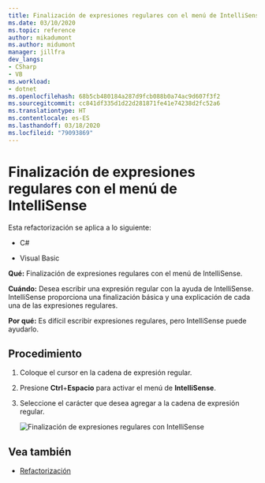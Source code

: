 ```yaml
---
title: Finalización de expresiones regulares con el menú de IntelliSense
ms.date: 03/10/2020
ms.topic: reference
author: mikadumont
ms.author: midumont
manager: jillfra
dev_langs:
- CSharp
- VB
ms.workload:
- dotnet
ms.openlocfilehash: 68b5cb480184a287d9fcb088b0a74ac9d607f3f2
ms.sourcegitcommit: cc841df335d1d22d281871fe41e74238d2fc52a6
ms.translationtype: HT
ms.contentlocale: es-ES
ms.lasthandoff: 03/18/2020
ms.locfileid: "79093869"
---
```

# <a name="regex-completion-through-intellisense-menu"></a>Finalización de expresiones regulares con el menú de IntelliSense

Esta refactorización se aplica a lo siguiente:

- C#

- Visual Basic

**Qué:** Finalización de expresiones regulares con el menú de IntelliSense.

**Cuándo:** Desea escribir una expresión regular con la ayuda de IntelliSense. IntelliSense proporciona una finalización básica y una explicación de cada una de las expresiones regulares. 

**Por qué:** Es difícil escribir expresiones regulares, pero IntelliSense puede ayudarlo.

## <a name="how-to"></a>Procedimiento

1. Coloque el cursor en la cadena de expresión regular.
2. Presione **Ctrl**+**Espacio** para activar el menú de **IntelliSense**.
3. Seleccione el carácter que desea agregar a la cadena de expresión regular.

   ![Finalización de expresiones regulares con IntelliSense](../media/regex-completion-intellisense.png)

## <a name="see-also"></a>Vea también

- [Refactorización](../refactoring-in-visual-studio.md)
